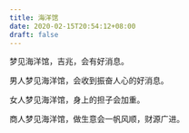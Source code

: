 ```yaml
---
title: 海洋馆
date: 2020-02-15T20:54:12+08:00
draft: false
---
```


梦见海洋馆，吉兆，会有好消息。

男人梦见海洋馆，会收到振奋人心的好消息。

女人梦见海洋馆，身上的担子会加重。

商人梦见海洋馆，做生意会一帆风顺，财源广进。